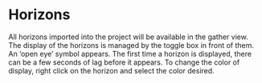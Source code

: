 # Horizons

All horizons imported into the project will be available in the gather view. The display of the horizons is managed by the toggle box in front of them. An ‘open eye’ symbol appears. The first time a horizon is displayed, there can be a few seconds of lag before it appears. To change the color of display, right click on the horizon and select the color desired.

